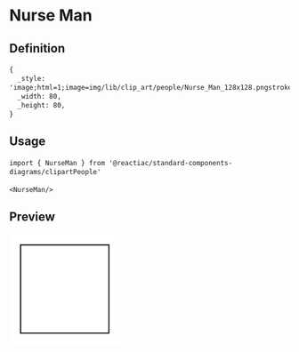 # Nurse Man

## Definition

```
{
  _style: 'image;html=1;image=img/lib/clip_art/people/Nurse_Man_128x128.pngstrokeColor=none;',
  _width: 80,
  _height: 80,
}
```

## Usage

```
import { NurseMan } from '@reactiac/standard-components-diagrams/clipartPeople'

<NurseMan/>
```

## Preview

<img src="./nurse-man.png" width="200"/>
